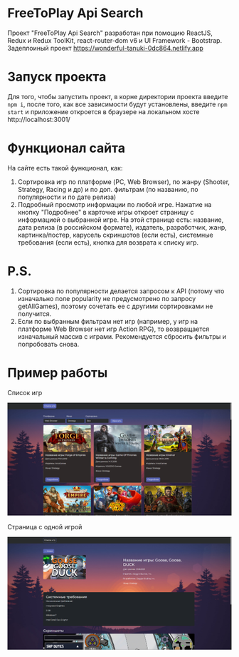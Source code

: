 # FreeToPlay Api Search

Проект "FreeToPlay Api Search" разработан при помощию ReactJS, Redux и Redux ToolKit, react-router-dom v6 и UI Framework - Bootstrap.
Задеплоиный проект https://wonderful-tanuki-0dc864.netlify.app

# Запуск проекта

Для того, чтобы запустить проект, в корне директории проекта введите `npm i`, после того, как все зависимости будут установлены, введите `npm start` и приложение откроется в браузере на локальном хосте http://localhost:3001/

# Функционал сайта

На сайте есть такой функционал, как:

1. Сортировка игр по платформе (PC, Web Browser), по жанру (Shooter, Strategy, Racing и др) и по доп. фильтрам (по названию, по популярности и по дате релиза)
2. Подробный просмотр информации по любой игре. Нажатие на кнопку "Подробнее" в карточке игры откроет страницу с информацией о выбранной игре. На этой странице есть:
   название, дата релиза (в российском формате), издатель, разработчик, жанр, картинка/постер, карусель скриншотов (если есть), системные требования (если есть), кнопка для возврата к списку игр.

# P.S.

1. Сортировка по популярности делается запросом к API (потому что изначально поле popularity не предусмотрено по запросу getAllGames), поэтому сочетать ее с другими сортировками не получится.
2. Если по выбранным фильтрам нет игр (например, у игр на платформе Web Browser нет игр Action RPG), то возвращается изначальный массив с играми. Рекомендуется сбросить фильтры и попробовать снова.

# Пример работы

Список игр

![img](/public/screen.png)

Страница с одной игрой

![img](/public/screen_one.png)
